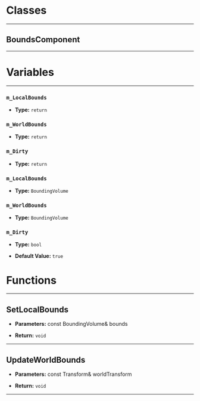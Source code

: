 # Classes
---

## BoundsComponent
---




# Variables
---

### `m_LocalBounds`

- **Type:** `return`



### `m_WorldBounds`

- **Type:** `return`



### `m_Dirty`

- **Type:** `return`



### `m_LocalBounds`

- **Type:** `BoundingVolume`



### `m_WorldBounds`

- **Type:** `BoundingVolume`



### `m_Dirty`

- **Type:** `bool`

- **Default Value:** `true`




# Functions
---

## SetLocalBounds



- **Parameters:** const BoundingVolume& bounds

- **Return:** `void`

---

## UpdateWorldBounds



- **Parameters:** const Transform& worldTransform

- **Return:** `void`

---
